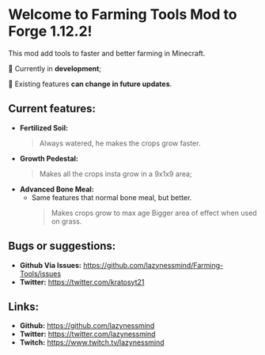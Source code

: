 # Welcome to Farming Tools Mod to Forge 1.12.2!

This mod add tools to faster and better farming in Minecraft.

&#x1F534; Currently in **development**;

&#x1F535; Existing features **can change in future updates**.

## Current features:

- **Fertilized Soil:**
	> Always watered, he makes the crops grow faster.
- **Growth Pedestal:**
	> Makes all the crops insta grow in a 9x1x9 area;
- **Advanced Bone Meal:**
	- Same features that normal bone meal, but better.
		> Makes crops grow to max age
		> Bigger area of effect when used on grass.

## Bugs or suggestions:

- **Github Via Issues:** https://github.com/lazynessmind/Farming-Tools/issues
- **Twitter:** https://twitter.com/kratosyt21
	
## Links:

- **Github:** https://github.com/lazynessmind
- **Twitter:**  https://twitter.com/lazynessmind
- **Twitch:** https://www.twitch.tv/lazynessmind
